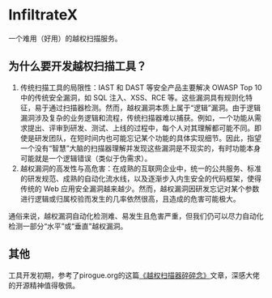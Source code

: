 # InfiltrateX
一个难用（好用）的越权扫描服务。
## 为什么要开发越权扫描工具？
1. 传统扫描工具的局限性：IAST 和 DAST 等安全产品主要解决 OWASP Top 10 中的传统安全漏洞，如 SQL 注入、XSS、RCE 等。这些漏洞具有规则化特征，易于通过扫描器检测。然而，越权漏洞本质上属于“逻辑”漏洞。由于逻辑漏洞涉及复杂的业务逻辑和流程，传统扫描器难以捕获。例如，一个功能从需求提出、评审到研发、测试、上线的过程中，每个人对其理解都可能不同。即使是研发团队，在短时间内也可能忘记某个功能的具体实现细节。因此，指望一个没有“智慧”大脑的扫描器理解并发现这些漏洞是不现实的，有时功能本身可能就是一个逻辑错误（类似于伪需求）。
2. 越权漏洞的高发性与高危害：在成熟的互联网企业中，统一的公共服务、标准的研发规范、成熟的自动化流水线，以及逐渐步入内生安全的代码框架，使得传统的 Web 应用安全漏洞越来越少。然而，越权漏洞因研发忘记对某个参数进行逻辑或归属校验而发生的几率依然很高，且造成的危害可能极大。
   
通俗来说，越权漏洞自动化检测难、易发生且危害严重，但我们仍可以尽力自动化检测一部分“水平”或“垂直”越权漏洞。








## 其他
工具开发初期，参考了pirogue.org的这篇[《越权扫描器碎碎念》](http://pirogue.org/2020/12/14/bacscanner/#%E6%89%AB%E6%8F%8F%E5%99%A8%E5%90%8E%E5%8F%B0)文章，深感大佬的开源精神值得敬佩。
